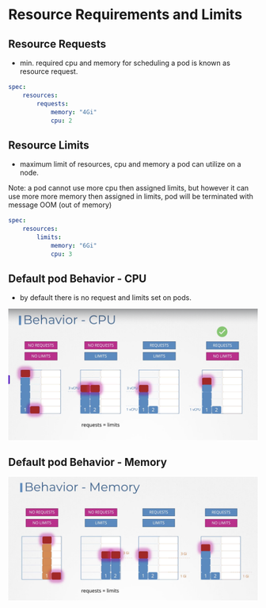 # Resource Requirements and Limits



## Resource Requests

- min. required cpu and memory for scheduling a pod is known as resource request.
```yaml
spec:
    resources:
        requests:
            memory: "4Gi"
            cpu: 2
```

## Resource Limits
- maximum limit of resources, cpu and memory a pod can utilize on a node.

Note: a pod cannot use more cpu then assigned limits, but however it can use more more memory then assigned in limits, pod will be terminated with message OOM (out of memory)

```yaml
spec:
    resources:
        limits:
            memory: "6Gi"
            cpu: 3
```

## Default pod Behavior - CPU

- by default there is no request and limits set on pods.

![Behavior CPU](<Images/ideal cpu config.png>)

## Default pod Behavior - Memory

![behavior Memory](<Images/behavior memory.png>)


